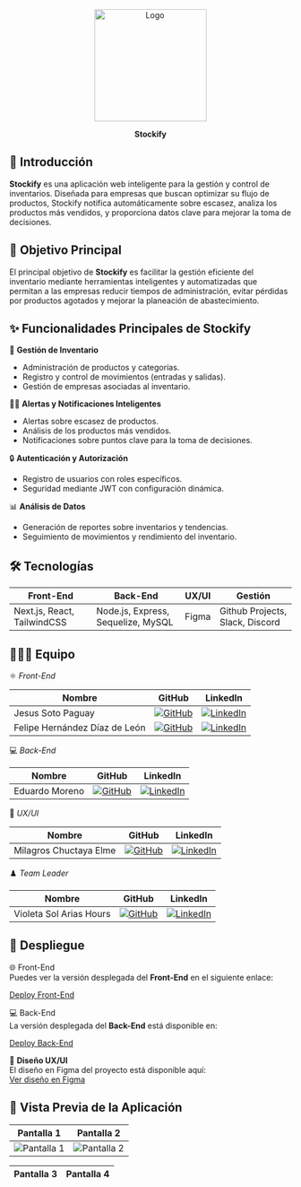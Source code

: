<div align="center">
   <img src="https://res.cloudinary.com/dgnrqnj8y/image/upload/v1737486250/Mesa_de_trabajo_1_adopsh.png" alt="Logo" width="200px" />
   <p><strong>Stockify</strong></p>
</div>

## 🚀 Introducción

**Stockify** es una aplicación web inteligente para la gestión y control de inventarios. Diseñada para empresas que buscan optimizar su flujo de productos, Stockify notifica automáticamente sobre escasez, analiza los productos más vendidos, y proporciona datos clave para mejorar la toma de decisiones.

## 🎯 Objetivo Principal

El principal objetivo de **Stockify** es facilitar la gestión eficiente del inventario mediante herramientas inteligentes y automatizadas que permitan a las empresas reducir tiempos de administración, evitar pérdidas por productos agotados y mejorar la planeación de abastecimiento.

## ✨ Funcionalidades Principales de Stockify

🏢 **Gestión de Inventario**  
- Administración de productos y categorías.  
- Registro y control de movimientos (entradas y salidas).  
- Gestión de empresas asociadas al inventario.  

👩‍💼 **Alertas y Notificaciones Inteligentes**  
- Alertas sobre escasez de productos.  
- Análisis de los productos más vendidos.  
- Notificaciones sobre puntos clave para la toma de decisiones.  

🔒 **Autenticación y Autorización**  
- Registro de usuarios con roles específicos.  
- Seguridad mediante JWT con configuración dinámica.  

📊 **Análisis de Datos**  
- Generación de reportes sobre inventarios y tendencias.  
- Seguimiento de movimientos y rendimiento del inventario.  

## 🛠️ Tecnologías

| Front-End                               | Back-End                               | UX/UI                               | Gestión                             |
|-----------------------------------------|----------------------------------------|-------------------------------------|-------------------------------------|
| Next.js, React, TailwindCSS             | Node.js, Express, Sequelize, MySQL     | Figma                               | Github Projects, Slack, Discord     |


## 🧑‍🤝‍🧑 Equipo

⚛️ *Front-End*

| Nombre                | GitHub                                                                                       | LinkedIn                                                                                      |
|-----------------------|---------------------------------------------------------------------------------------------|----------------------------------------------------------------------------------------------|
| Jesus Soto Paguay     | [![GitHub](https://img.shields.io/badge/github-%23121011.svg?&style=for-the-badge&logo=github&logoColor=white)](#) | [![LinkedIn](https://img.shields.io/badge/linkedin-%230A66C2.svg?&style=for-the-badge&logo=linkedin&logoColor=white)](#) |
| Felipe Hernández Díaz de León | [![GitHub](https://img.shields.io/badge/github-%23121011.svg?&style=for-the-badge&logo=github&logoColor=white)](https://github.com/fhdzleon) | [![LinkedIn](https://img.shields.io/badge/linkedin-%230A66C2.svg?&style=for-the-badge&logo=linkedin&logoColor=white)](https://www.linkedin.com/in/fhdzleon/) |

💻 *Back-End*

| Nombre               | GitHub                                                                                       | LinkedIn                                                                                      |
|----------------------|---------------------------------------------------------------------------------------------|----------------------------------------------------------------------------------------------|
| Eduardo Moreno       | [![GitHub](https://img.shields.io/badge/github-%23121011.svg?&style=for-the-badge&logo=github&logoColor=white)](https://github.com/EduMMorenolp) | [![LinkedIn](https://img.shields.io/badge/linkedin-%230A66C2.svg?&style=for-the-badge&logo=linkedin&logoColor=white)](https://www.linkedin.com/in/eduardo-m-moreno-programador/) |

🎨 *UX/UI*

| Nombre                      | GitHub                                                                                       | LinkedIn                                                                                      |
|-----------------------------|---------------------------------------------------------------------------------------------|----------------------------------------------------------------------------------------------|
| Milagros Chuctaya Elme      | [![GitHub](https://img.shields.io/badge/github-%23121011.svg?&style=for-the-badge&logo=github&logoColor=white)](https://github.com/Arianamilagros) | [![LinkedIn](https://img.shields.io/badge/linkedin-%230A66C2.svg?&style=for-the-badge&logo=linkedin&logoColor=white)](https://www.linkedin.com/in/milagros-chuctaya-elme-69b56021a/) |


♟️ *Team Leader*

| Nombre                   | GitHub                                                                                          | LinkedIn                                                                                         |
| ------------------------ | ------------------------------------------------------------------------------------------------ | ------------------------------------------------------------------------------------------------ |
| Violeta Sol Arias Hours  | [![GitHub](https://img.shields.io/badge/github-%23121011.svg?&style=for-the-badge&logo=github&logoColor=white)](https://github.com/VioleHours) | [![LinkedIn](https://img.shields.io/badge/linkedin-%230A66C2.svg?&style=for-the-badge&logo=linkedin&logoColor=white)](https://www.linkedin.com/in/violetasolariashours) |

## 🔗 Despliegue

🌐 Front-End  
Puedes ver la versión desplegada del **Front-End** en el siguiente enlace:  

[Deploy Front-End](#)  

💻 Back-End  
La versión desplegada del **Back-End** está disponible en:  

[Deploy Back-End](#)  

🎨 **Diseño UX/UI**  
El diseño en Figma del proyecto está disponible aquí:  
[Ver diseño en Figma](https://www.figma.com/design/VD0trU9yVvEBs56HfMH1Ic/INVENTARIO-PROJECT?node-id=0-1&t=4XWTC6lMhhInoEfG-1)

## 📸 Vista Previa de la Aplicación  

| Pantalla 1                          | Pantalla 2                          |
|-------------------------------------|-------------------------------------|
| ![Pantalla 1](#)                    | ![Pantalla 2](#)                    |




| Pantalla 3 | Pantalla 4 |
|------------|------------|


